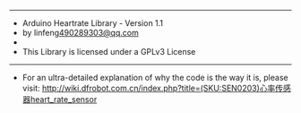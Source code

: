 ***************************************************************
* Arduino Heartrate Library - Version 1.1
* by linfeng<490289303@qq.com>
*
* This Library is licensed under a GPLv3 License
***************************************************************

 - For an ultra-detailed explanation of why the code is the way it is, please visit: 
   http://wiki.dfrobot.com.cn/index.php?title=(SKU:SEN0203)心率传感器heart_rate_sensor
